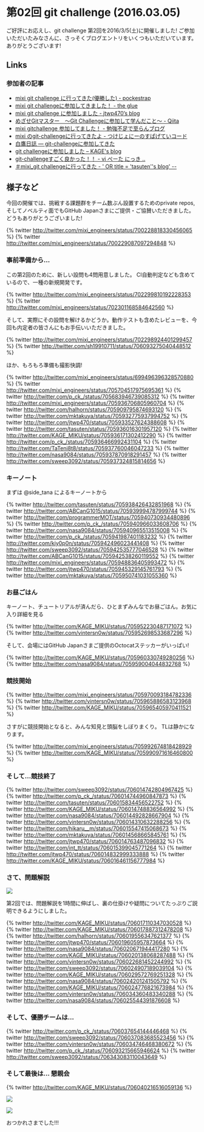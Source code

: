 # 第02回 git challenge (2016.03.05)

ご好評にお応えし、git challenge 第2回を2016/3/5(土)に開催しました!
ご参加いただいたみなさんに、さっそくブログエントリをいくつもいただいています。
ありがとうございます!

## Links

### 参加者の記事

- [mixi git challenge に行ってきた(優勝した) - pockestrap](http://pocke.hatenablog.com/entry/2016/03/05/212422)
- [mixi git challengeに参加してきました！ - the glue](http://sweep3092.hatenablog.com/entry/2016/03/06/135751)
- [mixi git challenge に参加しました - jtwp470’s blog](http://jtwp470.hatenablog.jp/entry/2016/03/05/232502)
- [めざせGitマスター　〜Git Challengeに参加して学んだこと〜 - Qiita](http://qiita.com/vintersnow/items/434f734abbcc296bcce7)
- [mixi gitchallenge 参加してました！ - 勉強不足で至らんブログ](http://maketake.hatenablog.com/entry/2016/03/06/004519)
- [mixi のgit-challengeに行ってきたよ - つけじょにーのすぱげていコード](http://tukejonny-programming.hatenablog.com/entry/2016/03/05/mixi_のgit-challengeに行ってきたよ)
- [白鷹日誌 — git-challengeに参加してきた](https://whitehawk-taka.tumblr.com/post/140512698981/git-challengeに参加してきた)
- [git challengeに参加しました – KAGE's blog](http://www.kagemiku.com/blog/archives/36)
- [git-challengeすごく良かった！！ - vi ぺーた にっき ..](http://peetam175-water.hatenadiary.jp/entry/2016/03/07/162232)
- [＃mixi_git challengeに行ってきた - ' OR title = 'tasuten''s blog' --](http://tasuten.hatenablog.com/entry/2016/03/22/032914)

## 様子など

今回の開催では、挑戦する課題群をチーム数ぶん設置するためのprivate repos, そしてノベルティ面でもGitHub Japanさまにご提供・ご協賛いただきました。
どうもありがとうございました!

{% twitter http://twitter.com/mixi_engineers/status/700228818330456065 %}
{% twitter http://twitter.com/mixi_engineers/status/700229087097294848 %}

### 事前準備から…

この第2回のために、新しい設問も4問用意しました。
CI自動判定なども含めているので、一種の新規開発です。

{% twitter http://twitter.com/mixi_engineers/status/702299810192228353 %}
{% twitter http://twitter.com/mixi_engineers/status/702301168584642560 %}

そして、実際にその設問を解けるかどうか。動作テストも含めたレビューを、今回も内定者の皆さんにもお手伝いいただきました。

{% twitter http://twitter.com/mixi_engineers/status/702298924401299457 %}
{% twitter http://twitter.com/sh19910711/status/706093275040448512 %}

ほか、もろもろ準備も撮影快調!

{% twitter http://twitter.com/mixi_engineers/status/699496396328570880 %}
{% twitter http://twitter.com/mixi_engineers/status/705704517975695361 %}
{% twitter http://twitter.com/p_ck_/status/705683946739085312 %}
{% twitter http://twitter.com/mixi_engineers/status/705936706805960704 %}
{% twitter http://twitter.com/halhorn/status/705909795874693120 %}
{% twitter http://twitter.com/mktakuya/status/705932775937994752 %}
{% twitter http://twitter.com/jtwp470/status/705933527624388608 %}
{% twitter http://twitter.com/tasuten/status/705936016301957120 %}
{% twitter http://twitter.com/KAGE_MIKU/status/705936171302412290 %}
{% twitter http://twitter.com/p_ck_/status/705936466992431104 %}
{% twitter http://twitter.com/TaTeni8t8/status/705937760046047233 %}
{% twitter http://twitter.com/nasa9084/status/705937870918291457 %}
{% twitter http://twitter.com/sweep3092/status/705937324815814656 %}

### キーノート

まずは @side_tana によるキーノートから

{% twitter http://twitter.com/tasuten/status/705938426432851968 %}
{% twitter http://twitter.com/ABCanG1015/status/705939994787999744 %}
{% twitter http://twitter.com/programmerMOT/status/705940730934480896 %}
{% twitter http://twitter.com/p_ck_/status/705940966033608706 %}
{% twitter http://twitter.com/nasa9084/status/705940965513515008 %}
{% twitter http://twitter.com/p_ck_/status/705941987401183232 %}
{% twitter http://twitter.com/kiy0p0n/status/705942496023441408 %}
{% twitter http://twitter.com/sweep3092/status/705942535777046528 %}
{% twitter http://twitter.com/ABCanG1015/status/705942538260119552 %}
{% twitter http://twitter.com/mixi_engineers/status/705948836405993472 %}
{% twitter http://twitter.com/jtwp470/status/705945329145761793 %}
{% twitter http://twitter.com/mktakuya/status/705950741031055360 %}

### お昼ごはん

キーノート、チュートリアルが済んだら、ひとまずみんなでお昼ごはん。お気に入り詳細を見る

{% twitter http://twitter.com/KAGE_MIKU/status/705952230487171072 %}
{% twitter http://twitter.com/vintersn0w/status/705952698533687296 %}

そして、会場にはGitHub Japanさまご提供のOctocatステッカーがいっぱい!

{% twitter http://twitter.com/KAGE_MIKU/status/705960330749280256 %}
{% twitter http://twitter.com/nasa9084/status/705959004044832768 %}

### 競技開始

{% twitter http://twitter.com/mixi_engineers/status/705970093184782336 %}
{% twitter http://twitter.com/vintersn0w/status/705965886583123968 %}
{% twitter http://twitter.com/KAGE_MIKU/status/705965405970411521 %}

さすがに競技開始となると、みんな知見と頭脳をしぼりまくり。
TLは静かになります。

{% twitter http://twitter.com/mixi_engineers/status/705992674818428929 %}
{% twitter http://twitter.com/KAGE_MIKU/status/705990971616460800 %}

### そして…競技終了

{% twitter http://twitter.com/sweep3092/status/706014742804967425 %}
{% twitter http://twitter.com/p_ck_/status/706014744960847873 %}
{% twitter http://twitter.com/tasuten/status/706015834456522752 %}
{% twitter http://twitter.com/KAGE_MIKU/status/706014748836564992 %}
{% twitter http://twitter.com/nasa9084/status/706014492828667904 %}
{% twitter http://twitter.com/vintersn0w/status/706014310632288256 %}
{% twitter http://twitter.com/hikaru__m/status/706015547415068673 %}
{% twitter http://twitter.com/mktakuya/status/706014568665845761 %}
{% twitter http://twitter.com/jtwp470/status/706014763487096832 %}
{% twitter http://twitter.com/int_tt/status/706015399045771264 %}
{% twitter http://twitter.com/jtwp470/status/706014832999333888 %}
{% twitter http://twitter.com/KAGE_MIKU/status/706016461156777984 %}

### さて、問題解説

![](../images/02/01.jpg)

第2回では、問題解説を1時間に伸ばし、裏の仕掛けや疑問についてたっぷりご説明できるようにしました。

{% twitter http://twitter.com/KAGE_MIKU/status/706017110347030528 %}
{% twitter http://twitter.com/KAGE_MIKU/status/706017887312478208 %}
{% twitter http://twitter.com/halhorn/status/706019556347621377 %}
{% twitter http://twitter.com/jtwp470/status/706019605957873664 %}
{% twitter http://twitter.com/nasa9084/status/706020671944417280 %}
{% twitter http://twitter.com/KAGE_MIKU/status/706020138068287488 %}
{% twitter http://twitter.com/vintersn0w/status/706022681452244992 %}
{% twitter http://twitter.com/sweep3092/status/706024907189039104 %}
{% twitter http://twitter.com/KAGE_MIKU/status/706029572769251328 %}
{% twitter http://twitter.com/nasa9084/status/706024201241505792 %}
{% twitter http://twitter.com/KAGE_MIKU/status/706024776821673984 %}
{% twitter http://twitter.com/vintersn0w/status/706034360483340288 %}
{% twitter http://twitter.com/nasa9084/status/706025544391876608 %}

### そして、優勝チームは…

{% twitter http://twitter.com/p_ck_/status/706037654144446468 %}
{% twitter http://twitter.com/sweep3092/status/706037083685523456 %}
{% twitter http://twitter.com/vintersn0w/status/706034746468380672 %}
{% twitter http://twitter.com/p_ck_/status/706093215665946624 %}
{% twitter http://twitter.com/sweep3092/status/706343083110043649 %}

### そして最後は… 懇親会

{% twitter http://twitter.com/KAGE_MIKU/status/706040216516059136 %}

![](../images/02/02.jpg)

![](../images/02/03.jpg)

おつかれさまでした!!!

